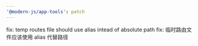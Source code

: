 ```yaml
---
'@modern-js/app-tools': patch
---
```


fix: temp routes file should use alias intead of absolute path
fix: 临时路由文件应该使用 alias 代替路径

